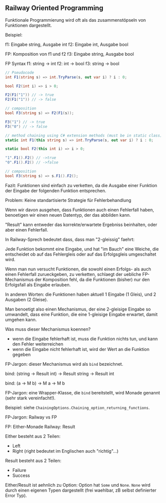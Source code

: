 ## Railway Oriented Programming

Funktionale Programmierung wird oft als das zusammenstöpseln von Funktionen dargestellt.

Beispiel:

f1: Eingabe string, Ausgabe int
f2: Eingabe int, Ausgabe bool

FP: Komposition von f1 und f2
f3: Eingabe string, Ausgabe bool

FP Syntax
f1: string -> int
f2: int -> bool
f3: string -> bool


```csharp
// Pseudocode
int F1(string s) => int.TryParse(s, out var i) ? i : 0;

bool F2(int i) => i > 0;

F2(F1("1")) // -> true
F2(F1("1")) // -> false

// composition
bool F3(string s) => F2(F1(s));

F3("1") // -> true
F3("0") // -> false

// method chaining using C# extension methods (must be in static class)
static int F1(this string s) => int.TryParse(s, out var i) ? i : 0;

static bool F2(this int i) => i > 0;

"1".F1().F2() // ->true
"0".F1().F2() // ->false

// composition
bool F3(string s) => s.F1().F2();
```

Fazit: Funktionen sind einfach zu verketten, da die Ausgabe einer Funktion der Eingabe der folgenden Funktion entsprechen.

Problem: Keine standartisierte Strategie für Fehlerbehandlung 

Wenn wir davon ausgehen, dass Funktionen auch einen Fehlerfall haben, benoetigen wir einen neuen Datentyp, der das abbilden kann.

"Result" kann entweder das korrekte/erwartete Ergebniss beinhalten, oder aber einen Fehlerfall.

In Railway-Sprech bedeutet dass, dass man "2-gleissig" faehrt:

Jede Funktion bekommt eine Eingabe, und hat "im Bauch" eine Weiche, die entscheidet ob auf das Fehlergleis oder auf das Erfolgsgleis umgeschaltet wird.

Wenn man nun versucht Funktionen, die sowohl einen Erfolgs- als auch einen Fehlerfall zurueckgeben, zu verketten, schlaegt der uebliche FP-Mechanismus der Komposition fehl, da die Funktionen (bisher) nur den Erfolgsfall als Eingabe erlauben.

In anderen Worten: die Funktionen haben aktuell 1 Eingabe (1 Gleis), und 2 Ausgaben (2 Gleise).

Man benoetigt also einen Mechanismus, der eine 2-gleisige Eingabe so umwandelt, dass eine Funktion, die eine 1-gleisige Eingabe erwartet, damit umgehen kann.

Was muss dieser Mechanismus koennen?

- wenn die Eingabe fehlerhaft ist, muss die Funktion nichts tun, und kann den Fehler weiterreichen
- wenn die Eingabe nicht fehlerhaft ist, wird der Wert an die Funktion gegeben

FP-Jargon: dieser Mechanismus wird als `bind` bezeichnet.

bind: (string -> Result int) -> Result string -> Result int

bind: (a -> M b) -> M a -> M b

FP-Jargon: eine Wrapper-Klasse, die `bind` bereitstellt, wird Monade genannt (sehr stark vereinfacht!).

Beispiel: siehe `ChainingOptions.Chaining_option_returning_functions`.

FP-Jargon: Railway vs FP

FP: Either-Monade
Railway: Result

Either besteht aus 2 Teilen:
- Left
- Right (right bedeutet im Englischen auch "richtig"...)

Result besteht aus 2 Teilen:
- Failure
- Success

Either/Result ist aehnlich zu Option: Option hat `Some` und `None`. `None` wird durch einen eigenen Typen dargestellt (frei waehlbar, zB selbst definierter Error Typ).


